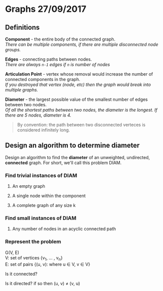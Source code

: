 # Graphs 27/09/2017

## Definitions

**Component** - the entire body of the connected graph.  
*There can be multiple components, if there are multiple disconnected node groups.*

**Edges** - connecting paths between nodes.  
*There are always `n-1` edges if `n` is number of nodes*

**Articulation Point** - vertex whose removal would increase the number of
connected components in the graph.  
*If you destroyed that vertex (node, etc) then the graph would break into multiple graphs.*

**Diameter** - the largest possible value of the smallest number of edges between two nodes.  
*Of all the shortest paths between two nodes, the diameter is the longest. If there are 5 nodes, diameter is 4.*

> By convention: the path between two disconnected verteces is considered infinitely long.

## Design an algorithm to determine diameter

Design an algorithm to find the **diameter** of an unweighted, undirected, **connected** graph.
For short, we'll call this problem DIAM.

### Find trivial instances of DIAM

1. An empty graph

1. A single node within the component

1. A complete graph of any size k

### Find small instances of DIAM

1. Any number of nodes in an acyclic connected path

### Represent the problem

G(V, E)  
V: set of vertices {v<sub>1</sub>, ... , v<sub>n</sub>}  
E: set of pairs {(u, v): where u &isin; V, v &isin; V}

Is it connected?

Is it directed? if so then (u, v) &ne; (v, u)

